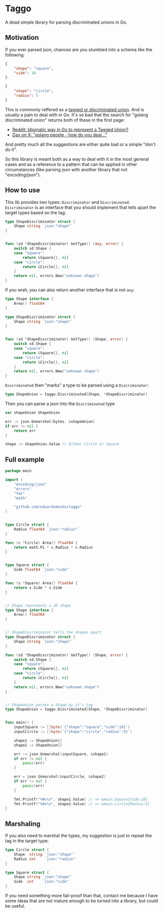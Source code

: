 # Taggo

A dead simple library for parsing discriminated unions in Go.

## Motivation

If you ever parsed json, chances are you stumbled into a schema like the
following:

```json
{
    "shape": "square",
    "side": 10
}
```

```json
{
    "shape": "circle",
    "radius": 5
}
```

This is commonly reffered as a [tagged or discriminated
union](https://en.wikipedia.org/wiki/Tagged_union). And is usually a pain to
deal with in Go. It's so bad that the search for "golang discriminated union"
returns both of these in the first page:

 - [Reddit: Idiomatic way in Go to represent a Tagged Union?](https://www.reddit.com/r/golang/comments/13hjevf/idiomatic_way_in_go_to_represent_a_tagged_union/)
 - [Dax on X: "golang people - how do you deal..."](https://twitter.com/thdxr/status/1726269236577010031)

And pretty much all the suggestions are either quite bad or a simple "don't do
it".

So this library is meant both as a way to deal with it in the most general
cases and as a reference to a pattern that can be applied in other
circumstances (like parsing json with another library that not
"encoding/json").

## How to use

This lib provides two types: `Discriminator` and `Discriminated`.
`Discriminator` is an interface that you should implement that tells apart the
target types based on the tag:

```go
type ShapeDiscriminator struct {
	Shape string `json:"shape"`
}


func (sd *ShapeDiscriminator) GetType() (any, error) {
	switch sd.Shape {
	case "square":
		return &Square{}, nil
	case "circle":
		return &Circle{}, nil
	}
	return nil, errors.New("unknown shape")
}
```

If you wish, you can also return another interface that is not `any`:


```go
type Shape interface {
    Area() float64
}

type ShapeDiscriminator struct {
	Shape string `json:"shape"`
}


func (sd *ShapeDiscriminator) GetType() (Shape, error) {
	switch sd.Shape {
	case "square":
		return &Square{}, nil
	case "circle":
		return &Circle{}, nil
	}
	return nil, errors.New("unknown shape")
}
```

`Discriminated` then "marks" a type to be parsed using a `Discriminator`:

```go
type ShapeUnion = taggo.Discriminated[Shape, *ShapeDiscriminator]
```

Then you can parse a json into the `Discriminated` type

```go
var shapeUnion ShapeUnion

err := json.Unmarshal(bytes, &shapeUnion)
if err != nil {
    return err
}

shape := shapeUnion.Value // Either Circle or Square
```


## Full example


```go
package main

import (
	"encoding/json"
	"errors"
	"fmt"
	"math"

	"github.com/eduardomosko/taggo"
)


type Circle struct {
	Radius float64 `json:"radius"`
}

func (c *Circle) Area() float64 {
	return math.Pi * c.Radius * c.Radius
}


type Square struct {
	Side float64 `json:"side"`
}

func (s *Square) Area() float64 {
	return s.Side * s.Side
}


// Shape represents a 2D shape
type Shape interface {
    Area() float64
}


// ShapeDiscriminator tells the shapes apart
type ShapeDiscriminator struct {
	Shape string `json:"shape"`
}

func (sd *ShapeDiscriminator) GetType() (Shape, error) {
	switch sd.Shape {
	case "square":
		return &Square{}, nil
	case "circle":
		return &Circle{}, nil
	}
	return nil, errors.New("unknown shape")
}


// ShapeUnion parses a Shape by it's tag
type ShapeUnion = taggo.Discriminated[Shape, *ShapeDiscriminator]


func main() {
	inputSquare := []byte(`{"shape":"square","side":10}`)
	inputCircle := []byte(`{"shape":"circle","radius":5}`)

	shape1 := ShapeUnion{}
	shape2 := ShapeUnion{}

	err := json.Unmarshal(inputSquare, &shape1)
	if err != nil {
		panic(err)
	}

	err = json.Unmarshal(inputCircle, &shape2)
	if err != nil {
		panic(err)
	}

	fmt.Printf("%#v\n", shape1.Value) // => &main.Square{Side:10}
	fmt.Printf("%#v\n", shape2.Value) // => &main.Circle{Radius:5}
}
```

## Marshaling

If you also need to marshal the types, my suggestion is just to
repeat the tag in the target type:

```go
type Circle struct {
	Shape  string `json:"shape"`
	Radius int    `json:"radius"`
}

type Square struct {
	Shape string `json:"shape"`
	Side  int    `json:"side"`
}
```

If you need something more fail-proof than that, contact me because I have some
ideas that are not mature enough to be turned into a library, but could be
useful.
